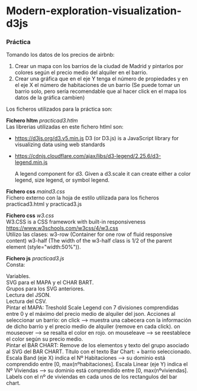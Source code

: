 # Modern-exploration-visualization-d3js


### Práctica

Tomando los datos de los precios de airbnb:
1. Crear un mapa con los barrios de la ciudad de Madrid y pintarlos por colores según el precio medio del alquiler en el barrio.
2. Crear una gráfica que en el eje Y tenga el número de propiedades y en el eje X el número de habitaciones de un barrio (Se puede tomar un barrio  solo, pero sería recomendable que al hacer click en el mapa los datos de la gráfica cambien)

Los ficheros utilizados para la práctica son:

**Fichero hltm** *practicad3.htlm*  
Las librerias utilizadas en este fichero htlml son:
- https://d3js.org/d3.v5.min.js  D3 (or D3.js) is a JavaScript library for visualizing data using web standards
  
- https://cdnjs.cloudflare.com/ajax/libs/d3-legend/2.25.6/d3-legend.min.js

  A legend component for d3. Given a d3.scale it can create either a color legend, size legend, or symbol legend.
  
**Fichero css** *maind3.css*  
Fichero externo con la hoja de estilo utilizada para los ficheros practicad3.html y practicad3.js

**Fichero css** *w3.css*  
W3.CSS is a CSS framework with built-in responsiveness https://www.w3schools.com/w3css/4/w3.css  
Utilizo las clases:
  w3-row	(Container for one row of fluid responsive content)
  w3-half (The width of the w3-half class is 1/2 of the parent element (style="width:50%")).

**Fichero js** *practicad3.js*  
Consta:

  Variables.  
  SVG para el MAPA y el CHAR BART.  
  Grupos para los SVG anteriores.  
  Lectura del JSON.  
  Lectura del CSV.  
  Pintar el MAPA:
    Treshold Scale Legend con 7 divisiones comprendidas entre 0 y el máximo del precio medio de alquiler del json.
    Acciones al seleccionar un barrio:
      on click --> muestra una cabecera con la información de dicho barrio y el precio medio de alquiler (remove en cada click).
      on mouseover  --> se resalta el color en rojo.
      on mouseleave --> se reestablece el color según su precio medio.  
  Pintar el BAR CHART:
    Remove de los elementos y texto del grupo asociado al SVG del BAR CHART.
    Título con el texto Bar Chart: + barrio seleccionado.
    Escala Band (eje X) indica el Nº Habitaciones --> su dominio está comprendido entre [0, max(nºhabitaciones].
    Escala Linear (eje Y) indica el Nº Viviendas -->  su dominio está comprendido entre [0, max(nºviviendas].
    Labels con el nº de viviendas en cada unos de los rectangulos del bar chart.




